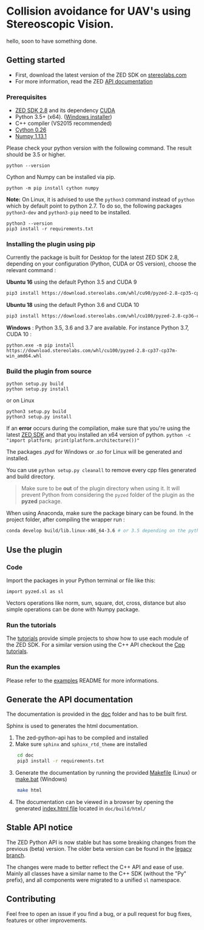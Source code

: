 # Collision avoidance for UAV's using Stereoscopic Vision.

hello, soon to have something done.


## Getting started

- First, download the latest version of the ZED SDK on [stereolabs.com](https://www.stereolabs.com/developers)
- For more information, read the ZED [API documentation](https://www.stereolabs.com/developers/documentation/API/)

### Prerequisites

- [ZED SDK 2.8](https://www.stereolabs.com/developers/) and its dependency 
[CUDA](https://developer.nvidia.com/cuda-downloads)
- Python 3.5+ (x64).  ([Windows installer](https://www.python.org/ftp/python/3.7.3/python-3.7.3-amd64.exe))
-  C++ compiler (VS2015 recommended)
- [Cython 0.26](http://cython.org/#download)
- [Numpy 1.13.1](https://www.scipy.org/scipylib/download.html)

Please check your python version with the following command. The result should be 3.5 or higher.

```
python --version
```

Cython and Numpy can be installed via pip.
```
python -m pip install cython numpy
```

**Note:** On Linux, it is advised to use the `python3` command instead of `python` which by default point to python 2.7. To do so, the following packages `python3-dev` and `python3-pip` need to be installed.

```
python3 --version
pip3 install -r requirements.txt
```

### Installing the plugin using pip

Currently the package is built for Desktop for the latest ZED SDK 2.8, depending on your configuration (Python, CUDA or OS version), choose the relevant command :

**Ubuntu 16** using the default Python 3.5 and CUDA 9

```bash
pip3 install https://download.stereolabs.com/whl/cu90/pyzed-2.8-cp35-cp35m-linux_x86_64.whl
```

**Ubuntu 18** using the default Python 3.6 and CUDA 10

```bash
pip3 install https://download.stereolabs.com/whl/cu100/pyzed-2.8-cp36-cp36m-linux_x86_64.whl
```

**Windows** : Python 3.5, 3.6 and 3.7 are available. For instance Python 3.7, CUDA 10 :

```batch
python.exe -m pip install https://download.stereolabs.com/whl/cu100/pyzed-2.8-cp37-cp37m-win_amd64.whl
```

### Build the plugin from source

```
python setup.py build
python setup.py install
```

or on Linux

```
python3 setup.py build
python3 setup.py install
```


If an __error__ occurs during the compilation, make sure that you're using the latest [ZED SDK](https://www.stereolabs.com/developers/) and that you installed an x64 version of python. `python -c "import platform; print(platform.architecture())"`

The packages *.pyd* for Windows or *.so* for Linux will be generated and installed.

You can use `python setup.py cleanall` to remove every cpp files generated and build directory.

> Make sure to be **out** of the plugin directory when using it. It will prevent Python from considering the `pyzed` folder of the plugin as the **pyzed** package.


When using Anaconda, make sure the package binary can be found. In the project folder, after compiling the wrapper run :

```bash
conda develop build/lib.linux-x86_64-3.6 # or 3.5 depending on the python version used
```


## Use the plugin

### Code

Import the packages in your Python terminal or file like this:
```
import pyzed.sl as sl
```

Vectors operations like norm, sum, square, dot, cross, distance but also simple operations can be done with
Numpy package.

### Run the tutorials

The [tutorials](tutorials) provide simple projects to show how to use each module of the ZED SDK. For a similar version using the C++ API checkout the [Cpp tutorials](https://github.com/stereolabs/zed-examples/tree/master/tutorials).

### Run the examples

Please refer to the [examples](examples) README for more informations.

## Generate the API documentation

The documentation is provided in the [doc](./doc) folder and has to be built first.

Sphinx is used to generates the html documentation.

1. The zed-python-api has to be compiled and installed
2. Make sure `sphinx` and `sphinx_rtd_theme` are installed

```bash
    cd doc
    pip3 install -r requirements.txt
```

3. Generate the documentation by running the provided [Makefile](doc/Makefile) (Linux) or [make.bat](doc/make.bat) (Windows)

```bash
    make html
```

4. The documentation can be viewed in a browser by opening the generated [index.html file](doc/build/html/index.html) located in `doc/build/html/`

## Stable API notice

The ZED Python API is now stable but has some breaking changes from the previous (beta) version. The older beta version can be found in the [legacy branch](https://github.com/stereolabs/zed-python-api/tree/legacy).

The changes were made to better reflect the C++ API and ease of use. Mainly all classes have a similar name to the C++ SDK (without the "Py" prefix), and all components were migrated to a unified `sl` namespace.

## Contributing

Feel free to open an issue if you find a bug, or a pull request for bug fixes, features or other improvements.
